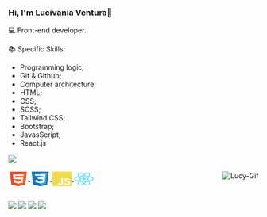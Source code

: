 ### Hi, I'm Lucivânia Ventura🚀

💻 Front-end developer.

📚 Specific Skills:
- Programming logic;
- Git & Github;
- Computer architecture;
- HTML;
- CSS;
- SCSS;
- Tailwind CSS;
- Bootstrap;
- JavasScript;
- React.js

<div>
  <a href="https://github.com/lucivania-ventura">
  <img height="180em"  align="center" src="https://github-readme-stats.vercel.app/api/top-langs/?username=lucivania-ventura&layout=compact&langs_count=7&theme=react"/>
</div><br>
  
<div style="display: inline_block">
  <img align="center" alt="Lucy-HTML" height="30" width="40" src="https://raw.githubusercontent.com/devicons/devicon/master/icons/html5/html5-original.svg">
  <img align="center" alt="Lucy-CSS" height="30" width="40" src="https://raw.githubusercontent.com/devicons/devicon/master/icons/css3/css3-original.svg">
  <img align="center" alt="Lucy-Js" height="30" width="40" src="https://raw.githubusercontent.com/devicons/devicon/master/icons/javascript/javascript-plain.svg">
  <img align="center" alt="Lucy-React" height="30" width="40" src="https://raw.githubusercontent.com/devicons/devicon/master/icons/react/react-original.svg"> 
  <img align="right" alt="Lucy-Gif" height="150" style="border-radius:50;" src="https://gifs.eco.br/wp-content/uploads/2022/08/gifs-de-pessoas-no-computador-6.gif">
</div>

  ##
 
<div> 
 <a href="https://www.linkedin.com/in/lucivaniaventuradacosta/" target="_blank"><img src="https://img.shields.io/badge/-LinkedIn-%230077B5?style=for-the-badge&logo=linkedin&logoColor=white" target="_blank"></a> 
 <a href = "mailto:lucivania.ventura@gmail.com"><img src="https://img.shields.io/badge/-Gmail-%23333?style=for-the-badge&logo=gmail&logoColor=white" target="_blank"></a>
 <a href="https://discord.gg/Lucivania#7263"><img src="https://img.shields.io/badge/Discord-7289DA?style=for-the-badge&logo=discord&logoColor=white" target="_blank"></a> 
 <a href="https://instagram.com/lucivania_vent" target="_blank"><img src="https://img.shields.io/badge/-Instagram-%23E4405F?style=for-the-badge&logo=instagram&logoColor=white" target="_blank"></a>
</div>
  
